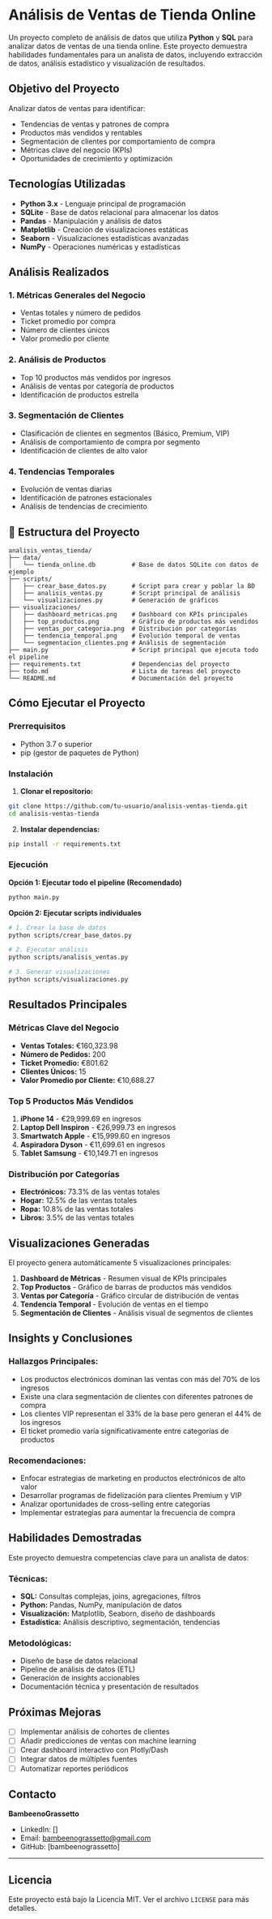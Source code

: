 #  Análisis de Ventas de Tienda Online

Un proyecto completo de análisis de datos que utiliza **Python** y **SQL** para analizar datos de ventas de una tienda online. Este proyecto demuestra habilidades fundamentales para un analista de datos, incluyendo extracción de datos, análisis estadístico y visualización de resultados.

##  Objetivo del Proyecto

Analizar datos de ventas para identificar:
- Tendencias de ventas y patrones de compra
- Productos más vendidos y rentables
- Segmentación de clientes por comportamiento de compra
- Métricas clave del negocio (KPIs)
- Oportunidades de crecimiento y optimización

##  Tecnologías Utilizadas

- **Python 3.x** - Lenguaje principal de programación
- **SQLite** - Base de datos relacional para almacenar los datos
- **Pandas** - Manipulación y análisis de datos
- **Matplotlib** - Creación de visualizaciones estáticas
- **Seaborn** - Visualizaciones estadísticas avanzadas
- **NumPy** - Operaciones numéricas y estadísticas

##  Análisis Realizados

### 1. Métricas Generales del Negocio
- Ventas totales y número de pedidos
- Ticket promedio por compra
- Número de clientes únicos
- Valor promedio por cliente

### 2. Análisis de Productos
- Top 10 productos más vendidos por ingresos
- Análisis de ventas por categoría de productos
- Identificación de productos estrella

### 3. Segmentación de Clientes
- Clasificación de clientes en segmentos (Básico, Premium, VIP)
- Análisis de comportamiento de compra por segmento
- Identificación de clientes de alto valor

### 4. Tendencias Temporales
- Evolución de ventas diarias
- Identificación de patrones estacionales
- Análisis de tendencias de crecimiento

## 📁 Estructura del Proyecto

```
analisis_ventas_tienda/
├── data/
│   └── tienda_online.db          # Base de datos SQLite con datos de ejemplo
├── scripts/
│   ├── crear_base_datos.py       # Script para crear y poblar la BD
│   ├── analisis_ventas.py        # Script principal de análisis
│   └── visualizaciones.py        # Generación de gráficos
├── visualizaciones/
│   ├── dashboard_metricas.png    # Dashboard con KPIs principales
│   ├── top_productos.png         # Gráfico de productos más vendidos
│   ├── ventas_por_categoria.png  # Distribución por categorías
│   ├── tendencia_temporal.png    # Evolución temporal de ventas
│   └── segmentacion_clientes.png # Análisis de segmentación
├── main.py                       # Script principal que ejecuta todo el pipeline
├── requirements.txt              # Dependencias del proyecto
├── todo.md                       # Lista de tareas del proyecto
└── README.md                     # Documentación del proyecto
```

##  Cómo Ejecutar el Proyecto

### Prerrequisitos
- Python 3.7 o superior
- pip (gestor de paquetes de Python)

### Instalación

1. **Clonar el repositorio:**
```bash
git clone https://github.com/tu-usuario/analisis-ventas-tienda.git
cd analisis-ventas-tienda
```

2. **Instalar dependencias:**
```bash
pip install -r requirements.txt
```

### Ejecución

**Opción 1: Ejecutar todo el pipeline (Recomendado)**
```bash
python main.py
```

**Opción 2: Ejecutar scripts individuales**
```bash
# 1. Crear la base de datos
python scripts/crear_base_datos.py

# 2. Ejecutar análisis
python scripts/analisis_ventas.py

# 3. Generar visualizaciones
python scripts/visualizaciones.py
```

##  Resultados Principales

### Métricas Clave del Negocio
- **Ventas Totales:** €160,323.98
- **Número de Pedidos:** 200
- **Ticket Promedio:** €801.62
- **Clientes Únicos:** 15
- **Valor Promedio por Cliente:** €10,688.27

### Top 5 Productos Más Vendidos
1. **iPhone 14** - €29,999.69 en ingresos
2. **Laptop Dell Inspiron** - €26,999.73 en ingresos
3. **Smartwatch Apple** - €15,999.60 en ingresos
4. **Aspiradora Dyson** - €11,699.61 en ingresos
5. **Tablet Samsung** - €10,149.71 en ingresos

### Distribución por Categorías
- **Electrónicos:** 73.3% de las ventas totales
- **Hogar:** 12.5% de las ventas totales
- **Ropa:** 10.8% de las ventas totales
- **Libros:** 3.5% de las ventas totales

##  Visualizaciones Generadas

El proyecto genera automáticamente 5 visualizaciones principales:

1. **Dashboard de Métricas** - Resumen visual de KPIs principales
2. **Top Productos** - Gráfico de barras de productos más vendidos
3. **Ventas por Categoría** - Gráfico circular de distribución de ventas
4. **Tendencia Temporal** - Evolución de ventas en el tiempo
5. **Segmentación de Clientes** - Análisis visual de segmentos de clientes

##  Insights y Conclusiones

### Hallazgos Principales:
- Los productos electrónicos dominan las ventas con más del 70% de los ingresos
- Existe una clara segmentación de clientes con diferentes patrones de compra
- Los clientes VIP representan el 33% de la base pero generan el 44% de los ingresos
- El ticket promedio varía significativamente entre categorías de productos

### Recomendaciones:
- Enfocar estrategias de marketing en productos electrónicos de alto valor
- Desarrollar programas de fidelización para clientes Premium y VIP
- Analizar oportunidades de cross-selling entre categorías
- Implementar estrategias para aumentar la frecuencia de compra

##  Habilidades Demostradas

Este proyecto demuestra competencias clave para un analista de datos:

### Técnicas:
- **SQL:** Consultas complejas, joins, agregaciones, filtros
- **Python:** Pandas, NumPy, manipulación de datos
- **Visualización:** Matplotlib, Seaborn, diseño de dashboards
- **Estadística:** Análisis descriptivo, segmentación, tendencias

### Metodológicas:
- Diseño de base de datos relacional
- Pipeline de análisis de datos (ETL)
- Generación de insights accionables
- Documentación técnica y presentación de resultados

##  Próximas Mejoras

- [ ] Implementar análisis de cohortes de clientes
- [ ] Añadir predicciones de ventas con machine learning
- [ ] Crear dashboard interactivo con Plotly/Dash
- [ ] Integrar datos de múltiples fuentes
- [ ] Automatizar reportes periódicos

##  Contacto

**BambeenoGrassetto**
- LinkedIn: []
- Email: bambeenograssetto@gmail.com
- GitHub: [bambeenograssetto]

---

## Licencia

Este proyecto está bajo la Licencia MIT. Ver el archivo `LICENSE` para más detalles.

